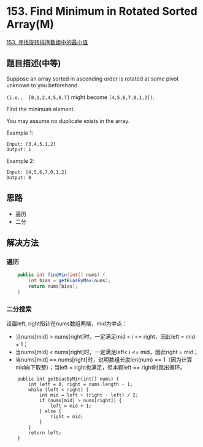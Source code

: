 # 153. Find Minimum in Rotated Sorted Array(M)


[153. 寻找旋转排序数组中的最小值](https://leetcode-cn.com/problems/find-minimum-in-rotated-sorted-array/)


## 题目描述(中等)

Suppose an array sorted in ascending order is rotated at some pivot unknown to you beforehand.

`(i.e.,  [0,1,2,4,5,6,7]` might become `[4,5,6,7,0,1,2])`.

Find the minimum element.

You may assume no duplicate exists in the array.

Example 1:
```
Input: [3,4,5,1,2] 
Output: 1
```
Example 2:
```
Input: [4,5,6,7,0,1,2]
Output: 0
```


## 思路

- 遍历
- 二分

## 解决方法



### 遍历


```java
    public int findMin(int[] nums) {
        int bias = getBiasByMax(nums);
        return nums[bias];
    }
```


### 二分搜索


设置left, right指针在nums数组两端，mid为中点：
- 当nums[mid] > nums[right]时，一定满足mid < i <= right，因此left = mid + 1；
- 当nums[mid] < nums[right]时，一定满足left< i <= mid，因此right = mid；
- 当nums[mid] == nums[right]时，说明数组长度len(num) == 1（因为计算mid向下取整）；当left = right也满足，但本题left == right时跳出循环。


```
    public int getBiasByMin(int[] nums) {
        int left = 0, right = nums.length - 1;
        while (left < right) {
            int mid = left + (right - left) / 2;
            if (nums[mid] > nums[right]) {
                left = mid + 1;
            } else {
                right = mid;
            }
        }
        return left;
    }

```


